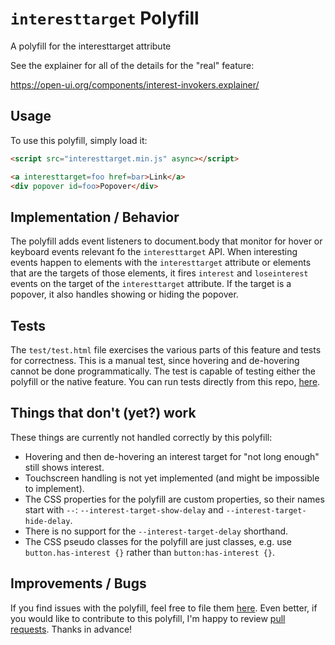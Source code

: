 # `interesttarget` Polyfill

A polyfill for the interesttarget attribute

See the explainer for all of the details for the "real" feature:

  https://open-ui.org/components/interest-invokers.explainer/

## Usage
To use this polyfill, simply load it:

```html
<script src="interesttarget.min.js" async></script>

<a interesttarget=foo href=bar>Link</a>
<div popover id=foo>Popover</div>
```

## Implementation / Behavior
The polyfill adds event listeners to document.body that monitor for hover
or keyboard events relevant fo the `interesttarget` API. When interesting
events happen to elements with the `interesttarget` attribute or elements that
are the targets of those elements, it fires `interest` and `loseinterest`
events on the target of the `interesttarget` attribute. If the
target is a popover, it also handles showing or hiding the popover.

## Tests

The `test/test.html` file exercises the various parts of this feature and tests
for correctness. This is a manual test, since hovering and de-hovering cannot
be done programmatically. The test is capable of testing either the polyfill or
the native feature. You can run tests directly from this repo, [here](https://mfreed7.github.io/interesttarget/test/test.html).

## Things that don't (yet?) work

These things are currently not handled correctly by this polyfill:

- Hovering and then de-hovering an interest target for "not long enough" still shows interest.
- Touchscreen handling is not yet implemented (and might be impossible to implement).
- The CSS properties for the polyfill are custom properties, so their names start with `--`: `--interest-target-show-delay` and `--interest-target-hide-delay`.
- There is no support for the `--interest-target-delay` shorthand.
- The CSS pseudo classes for the polyfill are just classes, e.g. use `button.has-interest {}` rather than `button:has-interest {}`.

## Improvements / Bugs

If you find issues with the polyfill, feel free to file them [here](https://github.com/mfreed7/interesttarget/issues).
Even better, if you would like to contribute to this polyfill, I'm happy to review [pull requests](https://github.com/mfreed7/interesttarget/pulls).
Thanks in advance!
